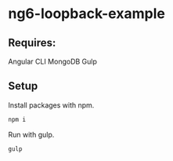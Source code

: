 # ng6-loopback-example

## Requires:

Angular CLI
MongoDB
Gulp

## Setup

Install packages with npm.

```cmd
npm i
```

Run with gulp.

```cmd
gulp
```
